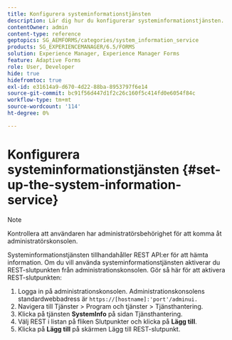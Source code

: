 ```yaml
---
title: Konfigurera systeminformationstjänsten
description: Lär dig hur du konfigurerar systeminformationstjänsten.
contentOwner: admin
content-type: reference
geptopics: SG_AEMFORMS/categories/system_information_service
products: SG_EXPERIENCEMANAGER/6.5/FORMS
solution: Experience Manager, Experience Manager Forms
feature: Adaptive Forms
role: User, Developer
hide: true
hidefromtoc: true
exl-id: e31614a9-d670-4d22-88ba-8953797f6e14
source-git-commit: bc91f56d447d1f2c26c160f5c414fd0e6054f84c
workflow-type: tm+mt
source-wordcount: '114'
ht-degree: 0%

---
```


# Konfigurera systeminformationstjänsten {#set-up-the-system-information-service}

>[!NOTE]
> 
> Kontrollera att användaren har administratörsbehörighet för att komma åt administratörskonsolen.

Systeminformationstjänsten tillhandahåller REST API:er för att hämta information. Om du vill använda systeminformationstjänsten aktiverar du REST-slutpunkten från administrationskonsolen. Gör så här för att aktivera REST-slutpunkten:

1. Logga in på administrationskonsolen. Administrationskonsolens standardwebbadress är `https://[hostname]:'port'/adminui.`
1. Navigera till Tjänster > Program och tjänster > Tjänsthantering.
1. Klicka på tjänsten **SystemInfo** på sidan Tjänsthantering.
1. Välj REST i listan på fliken Slutpunkter och klicka på **Lägg till**.
1. Klicka på **Lägg till** på skärmen Lägg till REST-slutpunkt.
